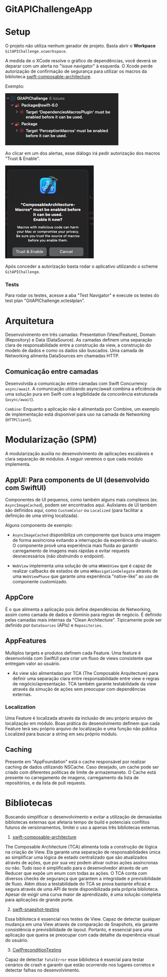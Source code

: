 # GitAPIChallengeApp

# Setup

O projeto não utiliza nenhum gerador de projeto. Basta abrir o **Workpace** `GitAPIChallenge.xcworkspace`.

A medida de o XCode resolve o gráfico de dependências, você deverá se deparar com um alerta no "issue navigator" à esquerda. O Xcode perde autorização de confirmação de segurança para utilizar os macros da biblioteca [swift-composable-architecture](https://github.com/pointfreeco/swift-composable-architecture.git).

Exemplo:

![Alertas](macro_autorization_warning.png)

Ao clicar em um dos alertas, esse diálogo irá pedir autorização dos macros "Trust & Enable".

![Confirmação](macro_autorization_trust_and_enable.png)

Após conceder a autorização basta rodar o aplicativo utilizando o scheme `GitAPIChallenge`. 


### Tests
Para rodar os testes, acesse a aba "Test Navigator" e execute os testes do test plan "GitAPIChallenge.xctestplan".

# Arquitetura
Desenvolvimento em três camadas: Presentation (View/Feature), Domain (Repository) e Data (DataSource). As camadas definem uma separação clara de responsabilidade entre a construção da view, a construção do modelo de dados e como os dados são buscados. Uma camada de Networking alimenta DataSources em chamadas HTTP.

## Comunicação entre camadas
Desenvolvida a comunicação entre camadas com Swift Concurrency `async/await`. A comunicação utilizando async/await combina a eficiência de uma solução pura em Swift com a legibilidade da concorência estruturada (`async/await`).

`Combine`: Enquanto a aplicação não é alimentada por Combine, um exemplo de implementação está disponível para uso na camada de Networking (`HTTPClient`).

# Modularização (SPM)
A modularização auxilia no desenvolvimento de aplicações escaláveis e clara separação de módulos. A seguir veremos o que cada módulo implementa.

## AppUI: Para components de UI (desenvolvido com SwiftUI)
Componentes de UI pequenos, como também alguns mais complexos (ex. `AsyncImageCached`), podem ser encontrados  aqui. Aulixiares de UI também são definidos aqui, como `CustomColor` ou `Localized` (para facilitar a definição de uma string localizada).

Alguns components de exemplo:

- `AsyncImageCached` disponibiliza um componente que busca uma imagem de forma assíncrona evitando a interrupção da experiência do usuário. O componente provê uma experiência mais fluida ao garantir carregamento de imagens mais rápidas e evitar requests desnecessários (não obstruindo o endpoint).

- `WebView` implementa uma solução de uma `WKWebView` que é capaz de realizar callbacks de estados de uma `WKNavigationDelegate` através de uma `WebViewPhase` que garante uma experiência "native-like" ao uso de componente customizado.

## AppCore
É o que alimenta a aplicação pois define dependências de Networking, assim como camada de dados e domínio para regras de negócio. É definido pelas camadas mais internas da "Clean Architecture". Tipicamente pode ser definido por `DataSources` (APIs) e `Repositories`.

## AppFeatures
Multiplos targets e produtos definem cada Feature. Uma feature é desenvolvida com SwiftUI para criar um fluxo de views consistente que entregam valor ao usuário.
        
- As view são alimentadas por TCA (The Composable Arquitecture) para definir uma separação clara entre responsabilidade entre view e regras de negócio/apresentação. TCA também garante testabilidade da view através da simução de ações sem preocupar com dependências externas.

### Localization
Uma Feature é localizada através da inclusão de seu próprio arquivo de localização em módulo. Boas prática do desenolvimento definem que cada Feature terá seu próprio arquivo de localização e uma função não pública Localized para buscar a string em seu próprio módulo.

## Caching
Presente em "AppFoundation" está o cache responsável por realizar caching de dados utilizando NSCache. Caso desejado, um cache pode ser criado com diferentes políticas de limite de armazemaneto. O Cache está presente no carregamento de imagens, carregamento da lista de repositórios, e da lista de pull requests.

# Bibliotecas
Buscando simplificar o desenvolvimento e evitar a utilização de demasiadas bibliotecas externas que afetaria tempo de build e potenciais conflitos futuros de versionamentos, limitei o uso a apenas três bibliotecas externas.

1) [swift-composable-architecture](https://github.com/pointfreeco/swift-composable-architecture.git)

The Composable Architecture (TCA) alimenta toda a construção de lógica na criação de View. Ela garante uma separação de responsabilidades única ao simplificar uma lógica de estado centralizado que são atualizados através de ações, que por sua vez podem ativar outras ações assincronas ou não. Tudo isso é simplificado para o desenvolvedor através de um Reducer que expõe um enum com todas as ações. O TCA conta com diversos checks de segurança que garantem a integridade e previsibilidade de fluxo. Além disso a testabilidade do TCA se prova bastante eficaz e segura através de uma API de teste disponibilizada pela própria biblioteca. Apesar de exigir uma curva maior de aprendizado, é uma solução completa para aplicações de grande porte.

2) [swift-snapshot-testing](https://github.com/pointfreeco/swift-snapshot-testing.git)

Essa biblioteca é essencial nos testes de View. Capaz de detectar qualquer mudança em uma View através de comparação de Snapshots, ela garante consistência e previsibilidade de layout. Portanto, é essencial para uma aplicação que queira se preocupar com cada detalhe da experiência visual do usuário.

3) [CwlPreconditionTesting](https://github.com/mattgallagher/CwlPreconditionTesting.git)

Capaz de detectar `fatalError` esse biblioteca é essecial para testar cenários de crash e garantir que estão ocorrendo nos lugares corretos e detectar falhas no desenvolvimento.
